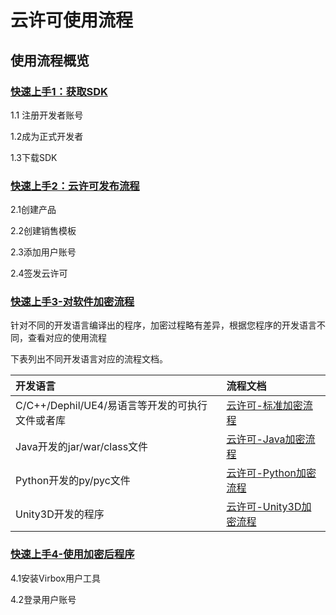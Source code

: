 # 云许可使用流程

## 使用流程概览

### [快速上手1：获取SDK](快速上手1-获取SDK)

1.1 注册开发者账号

1.2成为正式开发者

1.3下载SDK

### [快速上手2：云许可发布流程](快速上手2-云许可发布流程)

2.1创建产品

2.2创建销售模板

2.3添加用户账号

2.4签发云许可

### [快速上手3-对软件加密流程](快速上手3-对软件加密流程/快速上手3-对软件加密流程)

针对不同的开发语言编译出的程序，加密过程略有差异，根据您程序的开发语言不同，查看对应的使用流程

下表列出不同开发语言对应的流程文档。

| 开发语言                                        | 流程文档                                                     |
| :---------------------------------------------- | :----------------------------------------------------------- |
| C/C++/Dephil/UE4/易语言等开发的可执行文件或者库 | [云许可-标准加密流程](快速上手3-对软件加密流程/云许可-标准加密流程) |
| Java开发的jar/war/class文件                     | [云许可-Java加密流程](快速上手3-对软件加密流程/云许可-Java加密流程) |
| Python开发的py/pyc文件                          | [云许可-Python加密流程](快速上手3-对软件加密流程/云许可-Python加密流程) |
| Unity3D开发的程序                               | [云许可-Unity3D加密流程](快速上手3-对软件加密流程/云许可-Unity3D加密流程) |

### [快速上手4-使用加密后程序](快速上手4-使用加密后程序)

4.1安装Virbox用户工具

4.2登录用户账号

